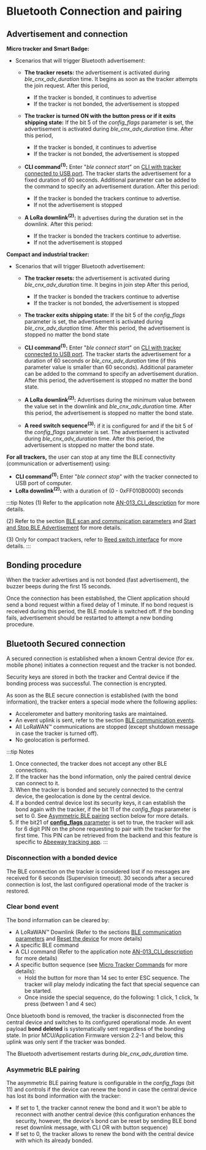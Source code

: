 # Bluetooth Connection and pairing

## Advertisement and connection

**Micro tracker and Smart Badge:**

-   Scenarios that will trigger Bluetooth advertisement:
	-   **The tracker resets:** the advertisement is activated during *ble_cnx_adv_duration* time. It begins as soon as the tracker attempts the join request. After this period,
    	-   If the tracker is bonded, it continues to advertise
    	-   If the tracker is not bonded, the advertisement is stopped
	-   **The tracker is turned ON with the button press or if it exits shipping state:** If the bit 5 of the *config_flags* parameter is set, the advertisement is activated during *ble_cnx_adv_duration* time. After this period,
    	-   If the tracker is bonded, it continues to advertise
    	-   If the tracker is not bonded, the advertisement is stopped

	-   **CLI command<sup>(1)</sup>:** Enter \"*ble connect start*\" on [CLI with tracker connected to USB port](/D-Reference/UsingCLI_R/). The tracker starts the advertisement for a fixed duration of 60 seconds. Additional parameter can be added to the command to specify an advertisement duration. After this period:
    	-   If the tracker is bonded the trackers continue to advertise.
    	-   If not the advertisement is stopped

	-   **A LoRa downlink<sup>(2)</sup>:** It advertises during the duration set in the downlink. After this period:
    	-   If the tracker is bonded the trackers continue to advertise.
    	-   If not the advertisement is stopped

**Compact and industrial tracker:**

-   Scenarios that will trigger Bluetooth advertisement:
	-   **The tracker resets:** the advertisement is activated during *ble_cnx_adv_duration* time. It begins in join step After this period,
    	-   If the tracker is bonded the trackers continue to advertise
    	-   If the tracker is not bonded, the advertisement is stopped
	-   **The tracker exits shipping state:** If the bit 5 of the *config_flags* parameter is set, the advertisement is activated during *ble_cnx_adv_duration* time. After this period, the advertisement is stopped no matter the bond state

	-   **CLI command<sup>(1)</sup>:** Enter \"*ble connect start*\" on [CLI with tracker connected to USB port](/D-Reference/UsingCLI_R/). The tracker starts the advertisement for a duration of 60 seconds or *ble_cnx_adv_duration* time (if this parameter value is smaller than 60 seconds). Additional parameter can be added to the command to specify an advertisement duration. After this period, the advertisement is stopped no matter the bond state.

	-   **A LoRa downlink<sup>(2)</sup>:** Advertises during the minimum value between the value set in the downlink and *ble_cnx_adv_duration* time. After this period, the advertisement is stopped no matter the bond state.

    -   **A reed switch sequence<sup>(3)</sup>:** if it is configured for and if the bit 5 of the *config_flags* parameter is set. The advertisement is activated during *ble_cnx_adv_duration* time. After this period, the advertisement is stopped no matter the bond state.

 **For all trackers,** the user can stop at any time the BLE connectivity (communication or advertisement) using:
-   **CLI command<sup>(1)</sup>:** Enter \"*ble connect stop*\" with the tracker connected to USB port of computer.
-   **LoRa downlink<sup>(2)</sup>:** with a duration of (0 - 0xFF010B0000) seconds

:::tip Notes
(1)  Refer to the application note [AN-013_CLI_description](../../../../documentation-library/AbeewayTrackers_R.md#application-notes) for more details.

(2)  Refer to the section [BLE scan and communication parameters](../../Parameters-default-configuration/firmware-parameters.md#ble-communication-parameters) and [Start and Stop BLE Advertisement](../../downlink-messages/debug-commands/#starting-and-stopping-ble-advertisement) for more details.

(3)  Only for compact trackers, refer to [Reed switch interface](../../functioning/user-interfaces/#reed-switch-interface) for more details.
:::

## Bonding procedure

When the tracker advertises and is not bonded (fast advertisement), the buzzer beeps during the first 15 seconds.

Once the connection has been established, the Client application should send a bond request within a fixed delay of 1 minute. If no bond request is received during this period, the BLE module is switched off.
If the bonding fails, advertisement should be restarted to attempt a new bonding procedure.

## Bluetooth Secured connection

A secured connection is established when a known Central device (for ex. mobile phone) initiates a connection request and the tracker is not bonded.

Security keys are stored in both the tracker and Central device if the bonding process was successful. The connection is encrypted.

As soon as the BLE secure connection is established (with the bond information), the tracker enters a special mode where the following applies:
-   Accelerometer and battery monitoring tasks are maintained.
-   An event uplink is sent, refer to the section [BLE communication events](../../functioning/event-messages/readme.md).
-   All LoRaWAN&trade; communications are stopped (except shutdown message in case the tracker is turned off).
-   No geolocation is performed.

:::tip Notes
1.  Once connected, the tracker does not accept any other BLE connections.
2.  If the tracker has the bond information, only the paired central device can connect to it.
3.  When the tracker is bonded and securely connected to the central device, the geolocation is done by the central device.
4.  If a bonded central device lost its security keys, it can establish the bond again with the tracker, if the bit 11 of the *config_flags* parameter is set to 0. See [Asymmetric BLE pairing](../../ble-communication-interface/connection-pairing/#asymmetric-ble-pairing) section below for more details.
5. If the bit21 of [**config_flags** parameter](../../downlink-messages/parameters-configuration/#miscellaneous-parameters) is set to true, the tracker will ask for 6 digit PIN on the phone requesting to pair with the tracker for the first time. This PIN can be retrieved from the backend and this feature is specific to [Abeeway tracking app](/C-Procedure-Topics/GetStartedMobileApp_T/).
:::

### Disconnection with a bonded device

The BLE connection on the tracker is considered lost if no messages are received for 6 seconds (Supervision timeout).
30 seconds after a secured connection is lost, the last configured operational mode of the tracker is restored.

### Clear bond event

 The bond information can be cleared by:

-   A LoRaWAN&trade; Downlink (Refer to the sections [BLE communication parameters](../../Parameters-default-configuration/firmware-parameters.html#ble-scan-and-communication-parameters) and [Reset the device](../../downlink-messages/debug-commands/readme.md) for more details)
-   A specific BLE command
-   A CLI command (Refer to the application note [AN-013_CLI_description](../../../../documentation-library/AbeewayTrackers_R.md#application-notes) for more details)
-   A specific button sequence (see [Micro Tracker Commands](../../../../trackers-overview/MicroTracker_C/MicroTrackerCommands_R/) for more details):
	-   Hold the button for more than 14 sec to enter ESC sequence. The tracker will play melody indicating the fact that special sequence can be started.
	-   Once inside the special sequence, do the following: 1 click, 1 click, 1x press (between 1 and 4 sec)

Once bluetooth bond is removed, the tracker is disconnected from the central device and switches to its configured operational mode.
An event payload **bond deleted** is systematically sent regardless of the bonding state. In prior MCU/Application Firmware version 2.2-1 and below, this uplink was only sent if the tracker was bonded.

The Bluetooth advertisement restarts during *ble_cnx_adv_duration* time.

### Asymmetric BLE pairing

The asymmetric BLE pairing feature is configurable in the *config_flags* (bit 11) and controls if the device can renew the bond in case the central device has lost its bond information with the tracker:
-   If set to 1, the tracker cannot renew the bond and it won't be able to reconnect with another central device (this configuration enhances the security, however, the device's bond can be reset by sending BLE bond reset downlink message, with CLI OR with button sequence)
-   If set to 0, the tracker allows to renew the bond with the central device with which its already bonded.
